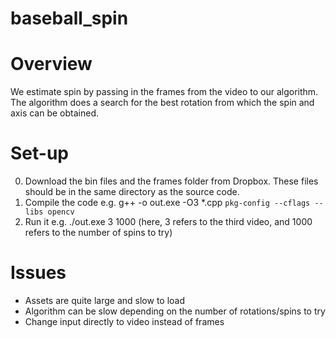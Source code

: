 # baseball_spin

Overview
========
We estimate spin by passing in the frames from the video to our algorithm.
The algorithm does a search for the best rotation from which the spin and axis
can be obtained. 

Set-up
======
0. Download the bin files and the frames folder from Dropbox. These files should
   be in the same directory as the source code. 
1. Compile the code e.g. g++ -o out.exe -O3 *.cpp `pkg-config --cflags --libs opencv`
2. Run it e.g. ./out.exe 3 1000 (here, 3 refers to the third video, and 1000
   refers to the number of spins to try)

Issues
======
* Assets are quite large and slow to load
* Algorithm can be slow depending on the number of rotations/spins to try 
* Change input directly to video instead of frames

